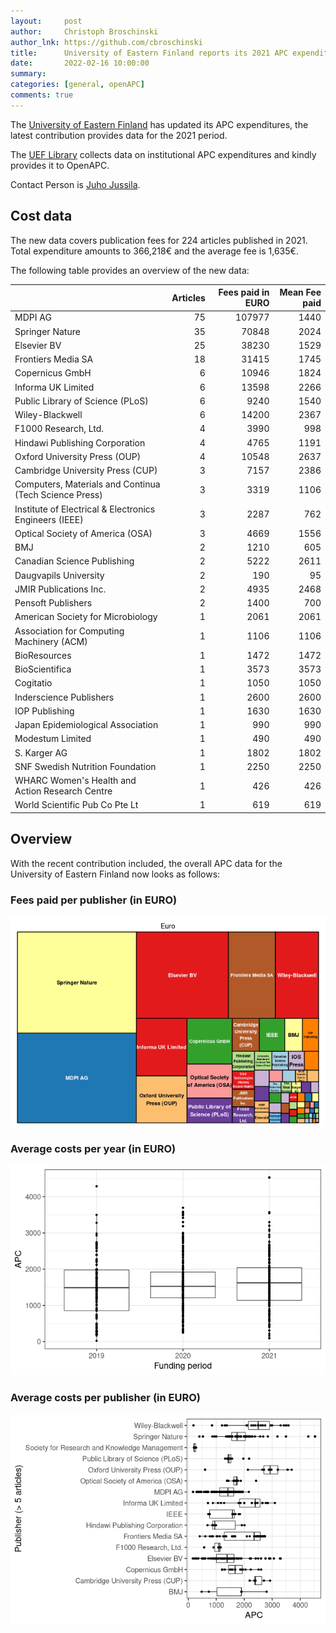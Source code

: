 ```yaml
---
layout:     post
author:     Christoph Broschinski
author_lnk: https://github.com/cbroschinski
title:      University of Eastern Finland reports its 2021 APC expenditures
date:       2022-02-16 10:00:00
summary:    
categories: [general, openAPC]
comments: true
---
```





The [University of Eastern Finland](https://www.uef.fi/en/etusivu) has updated its APC expenditures, the latest contribution provides data for the 2021 period.

The [UEF Library](http://www.uef.fi/en/web/kirjasto) collects data on institutional APC expenditures and kindly provides it to OpenAPC.

Contact Person is [Juho Jussila](mailto:juho.jussila@uef.fi).

## Cost data



The new data covers publication fees for 224 articles published in 2021. Total expenditure amounts to 366,218€ and the average fee is 1,635€.

The following table provides an overview of the new data:


|                                                       | Articles| Fees paid in EURO| Mean Fee paid|
|:------------------------------------------------------|--------:|-----------------:|-------------:|
|MDPI AG                                                |       75|            107977|          1440|
|Springer Nature                                        |       35|             70848|          2024|
|Elsevier BV                                            |       25|             38230|          1529|
|Frontiers Media SA                                     |       18|             31415|          1745|
|Copernicus GmbH                                        |        6|             10946|          1824|
|Informa UK Limited                                     |        6|             13598|          2266|
|Public Library of Science (PLoS)                       |        6|              9240|          1540|
|Wiley-Blackwell                                        |        6|             14200|          2367|
|F1000 Research, Ltd.                                   |        4|              3990|           998|
|Hindawi Publishing Corporation                         |        4|              4765|          1191|
|Oxford University Press (OUP)                          |        4|             10548|          2637|
|Cambridge University Press (CUP)                       |        3|              7157|          2386|
|Computers, Materials and Continua (Tech Science Press) |        3|              3319|          1106|
|Institute of Electrical & Electronics Engineers (IEEE) |        3|              2287|           762|
|Optical Society of America (OSA)                       |        3|              4669|          1556|
|BMJ                                                    |        2|              1210|           605|
|Canadian Science Publishing                            |        2|              5222|          2611|
|Daugvapils University                                  |        2|               190|            95|
|JMIR Publications Inc.                                 |        2|              4935|          2468|
|Pensoft Publishers                                     |        2|              1400|           700|
|American Society for Microbiology                      |        1|              2061|          2061|
|Association for Computing Machinery (ACM)              |        1|              1106|          1106|
|BioResources                                           |        1|              1472|          1472|
|BioScientifica                                         |        1|              3573|          3573|
|Cogitatio                                              |        1|              1050|          1050|
|Inderscience Publishers                                |        1|              2600|          2600|
|IOP Publishing                                         |        1|              1630|          1630|
|Japan Epidemiological Association                      |        1|               990|           990|
|Modestum Limited                                       |        1|               490|           490|
|S. Karger AG                                           |        1|              1802|          1802|
|SNF Swedish Nutrition Foundation                       |        1|              2250|          2250|
|WHARC Women's Health and Action Research Centre        |        1|               426|           426|
|World Scientific Pub Co Pte Lt                         |        1|               619|           619|

## Overview

With the recent contribution included, the overall APC data for the University of Eastern Finland now looks as follows:

### Fees paid per publisher (in EURO)

![plot of chunk tree_eastern_finland_2022_02_16_full](/figure/tree_eastern_finland_2022_02_16_full-1.png)

###  Average costs per year (in EURO)

![plot of chunk box_eastern_finland_2022_02_16_year_full](/figure/box_eastern_finland_2022_02_16_year_full-1.png)

###  Average costs per publisher (in EURO)

![plot of chunk box_eastern_finland_2022_02_16_publisher_full](/figure/box_eastern_finland_2022_02_16_publisher_full-1.png)
